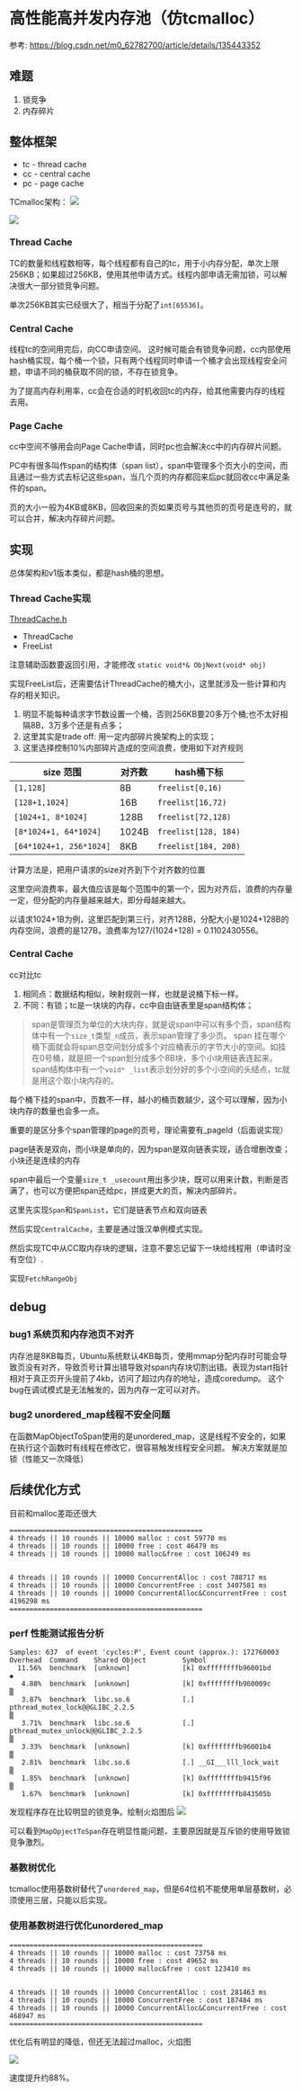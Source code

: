 # 高性能高并发内存池（仿tcmalloc）

参考: https://blog.csdn.net/m0_62782700/article/details/135443352

## 难题
1. 锁竞争
2. 内存碎片

## 整体框架

- tc - thread cache
- cc - central cache
- pc - page cache

TCmalloc架构：
![](https://blog.wallenwang.com/wp-content/uploads/tcmalloc-Overview.svg)

![](https://i-blog.csdnimg.cn/direct/76b297920265477098ef70d646a6db98.png)

### Thread Cache

TC的数量和线程数相等，每个线程都有自己的tc，用于小内存分配，单次上限256KB；如果超过256KB，使用其他申请方式。线程内部申请无需加锁，可以解决很大一部分锁竞争问题。

单次256KB其实已经很大了，相当于分配了`int[65536]`。

### Central Cache

线程tc的空间用完后，向CC申请空间。
这时候可能会有锁竞争问题，cc内部使用hash桶实现，每个桶一个锁，只有两个线程同时申请一个桶才会出现线程安全问题，申请不同的桶获取不同的锁，不存在锁竞争。

为了提高内存利用率，cc会在合适的时机收回tc的内存，给其他需要内存的线程去用。


### Page Cache
cc中空间不够用会向Page Cache申请，同时pc也会解决cc中的内存碎片问题。

PC中有很多叫作span的结构体（span list），span中管理多个页大小的空间，而且通过一些方式去标记这些span，当几个页的内存都回来后pc就回收cc中满足条件的span。

页的大小一般为4KB或8KB，回收回来的页如果页号与其他页的页号是连号的，就可以合并，解决内存碎片问题。

## 实现

总体架构和v1版本类似，都是hash桶的思想。

### Thread Cache实现


[ThreadCache.h](./ThreadCache.h)

* ThreadCache
* FreeList

注意辅助函数要返回引用，才能修改
`static void*& ObjNext(void* obj)`


实现FreeList后，还需要估计ThreadCache的桶大小，这里就涉及一些计算和内存的相关知识。

1. 明显不能每种请求字节数设置一个桶，否则256KB要20多万个桶;也不太好相隔8B，3万多个还是有点多；
2. 这里其实是trade off: 用一定内部碎片换架构上的实现；
3. 这里选择控制10%内部碎片造成的空间浪费，使用如下对齐规则
    
| size 范围 |  对齐数 | hash桶下标 |
| - | - | - | 
| `[1,128]` | 8B | `freelist[0,16)` |
| `[128+1,1024]` | 16B | `freelist[16,72)` |
| `[1024+1, 8*1024]` | 128B | `freelist[72,128)` |
| `[8*1024+1, 64*1024]` | 1024B | `freelist[128, 184)` |
| `[64*1024+1, 256*1024]` | 8KB | `freelist[184, 208)` |

计算方法是，把用户请求的size对齐到下个对齐数的位置

这里空间浪费率，最大值应该是每个范围中的第一个，因为对齐后，浪费的内存量一定，但分配的内存量越来越大，即分母越来越大。

以请求1024+1B为例，这里匹配到第三行，对齐128B，分配大小是1024+128B的内存空间，浪费的是127B，浪费率为127/(1024+128) = 0.1102430556。



### Central Cache

cc对比tc
1. 相同点：数据结构相似，映射规则一样，也就是说桶下标一样。
2. 不同：有锁；tc是一块块的内存，cc中自由链表里是span结构体；

> span是管理页为单位的大块内存，就是说span中可以有多个页，span结构体中有一个`size_t`类型`_n`成员，表示span管理了多少页。
> span 挂在哪个桶下面就会将span总空间划分成多个对应桶表示的字节大小的空间。如挂在0号桶，就是把一个span划分成多个8B块，多个小块用链表连起来。
> span结构体中有一个`void* _list`表示划分好的多个小空间的头结点，tc就是用这个取小块内存的。

每个桶下挂的span中，页数不一样，越小的桶页数越少，这个可以理解，因为小块内存的数量也会多一点。

重要的是区分多个span管理的page的页号，理论需要有_pageId（后面说实现）

page链表是双向，而小块是单向的，因为span是双向链表实现，适合增删改查；
小块还是连续的内存

span中最后一个变量`size_t _usecount`用出多少块，既可以用来计数，判断是否满了，也可以方便把span还给pc，拼成更大的页，解决内部碎片。


这里先实现`Span`和`SpanList`，它们是链表节点和双向链表

然后实现`CentralCache`，主要是通过饿汉单例模式实现。

然后实现TC中从CC取内存块的逻辑，注意不要忘记留下一块给线程用（申请时没有空位）.

实现`FetchRangeObj`



## debug


### bug1 系统页和内存池页不对齐
内存池是8KB每页，Ubuntu系统默认4KB每页，使用mmap分配内存时可能会导致页没有对齐，导致页号计算出错导致对span内存块切割出错。表现为start指针相对于真正页开头提前了4kb，访问了超过内存的地址，造成coredump。
这个bug在调试模式是无法触发的，因为内存一定可以对齐。

### bug2 unordered_map线程不安全问题
在函数MapObjectToSpan使用的是unordered_map，这是线程不安全的，如果在执行这个函数时有线程在修改它，很容易触发线程安全问题。
解决方案就是加锁（性能又一次降低）


## 后续优化方式

目前和malloc差距还很大
```
================================================
4 threads || 10 rounds || 10000 malloc : cost 59770 ms
4 threads || 10 rounds || 10000 free : cost 46479 ms
4 threads || 10 rounds || 10000 malloc&free : cost 106249 ms


4 threads || 10 rounds || 10000 ConcurrentAlloc : cost 788717 ms
4 threads || 10 rounds || 10000 ConcurrentFree : cost 3407581 ms
4 threads || 10 rounds || 10000 ConcurrentAlloc&ConcurrentFree : cost 4196298 ms
================================================
```

### perf 性能测试报告分析
```
Samples: 637  of event 'cycles:P', Event count (approx.): 172760003
Overhead  Command    Shared Object         Symbol
  11.56%  benchmark  [unknown]             [k] 0xffffffffb96001bd                                                             ◆
   4.88%  benchmark  [unknown]             [k] 0xffffffffb960009c                                                             ▒
   3.87%  benchmark  libc.so.6             [.] pthread_mutex_lock@@GLIBC_2.2.5                                                ▒
   3.71%  benchmark  libc.so.6             [.] pthread_mutex_unlock@@GLIBC_2.2.5                                              ▒
   3.33%  benchmark  [unknown]             [k] 0xffffffffb96001b4                                                             ▒
   2.81%  benchmark  libc.so.6             [.] __GI___lll_lock_wait                                                           ▒
   1.85%  benchmark  [unknown]             [k] 0xffffffffb9415f96                                                             ▒
   1.67%  benchmark  [unknown]             [k] 0xffffffffb843505b
```

发现程序存在比较明显的锁竞争。绘制火焰图后
![](./images/未优化.svg)

可以看到`MapOpjectToSpan`存在明显性能问题，主要原因就是互斥锁的使用导致锁竞争激烈。

### 基数树优化

tcmalloc使用基数树替代了`unordered_map`，但是64位机不能使用单层基数树，必须使用三层，只能以后实现。


### 使用基数树进行优化unordered_map

```
================================================
4 threads || 10 rounds || 10000 malloc : cost 73758 ms
4 threads || 10 rounds || 10000 free : cost 49652 ms
4 threads || 10 rounds || 10000 malloc&free : cost 123410 ms


4 threads || 10 rounds || 10000 ConcurrentAlloc : cost 281463 ms
4 threads || 10 rounds || 10000 ConcurrentFree : cost 187484 ms
4 threads || 10 rounds || 10000 ConcurrentAlloc&ConcurrentFree : cost 468947 ms
================================================
```

优化后有明显的降低，但还无法超过malloc，火焰图

![](./images/优化后.svg)

速度提升约88%。
